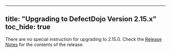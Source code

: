 
---
title: "Upgrading to DefectDojo Version 2.15.x"
toc_hide: true
---
There are no special instruction for upgrading to 2.15.0. Check the [Release Notes](https://github.com/DefectDojo/django-DefectDojo/releases/tag/2.15.0) for the contents of the release.
